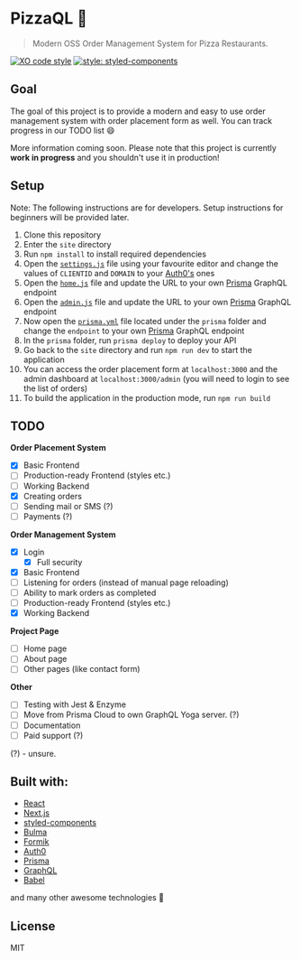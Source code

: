 # PizzaQL :pizza:

> Modern OSS Order Management System for Pizza Restaurants.

[![XO code style](https://img.shields.io/badge/code_style-XO-5ed9c7.svg)](https://github.com/xojs/xo)
[![style: styled-components](https://img.shields.io/badge/style-%F0%9F%92%85%20styled--components-orange.svg?colorB=daa357&colorA=db748e)](https://github.com/styled-components/styled-components)

## Goal

The goal of this project is to provide a modern and easy to use order management system with order placement form as well. You can track progress in our TODO list :smile: 

More information coming soon. Please note that this project is currently **work in progress** and you shouldn't use it in production!

## Setup

Note: The following instructions are for developers. Setup instructions for beginners will be provided later.

1. Clone this repository 
2. Enter the `site` directory
3. Run `npm install` to install required dependencies
4. Open the [`settings.js`](https://github.com/xxczaki/pizzaql/blob/master/site/settings.js) file using your favourite editor and change the values of `CLIENTID` and `DOMAIN` to your [Auth0's](https://auth0.com/) ones
5. Open the [`home.js`](https://github.com/xxczaki/pizzaql/blob/98897f42a3a744566262a3f9a3ebbcd1e9ae6dd4/site/pages/home.js#L85) file and update the URL to your own [Prisma](https://www.prisma.io/) GraphQL endpoint
6. Open the [`admin.js`](https://github.com/xxczaki/pizzaql/blob/98897f42a3a744566262a3f9a3ebbcd1e9ae6dd4/site/pages/admin.js#L67) file and update the URL to your own [Prisma](https://www.prisma.io/) GraphQL endpoint
7. Now open the [`prisma.yml`](https://github.com/xxczaki/pizzaql/blob/master/prisma/prisma.yml) file located under the `prisma` folder and change the `endpoint` to your own [Prisma](https://www.prisma.io/) GraphQL endpoint
8. In the `prisma` folder, run `prisma deploy` to deploy your API
9. Go back to the `site` directory and run `npm run dev` to start the application
10. You can access the order placement form at `localhost:3000` and the admin dashboard at `localhost:3000/admin` (you will need to login to see the list of orders)
11. To build the application in the production mode, run `npm run build`

## TODO

**Order Placement System**
* [x]  Basic Frontend
  * [ ] Production-ready Frontend (styles etc.)
* [ ]  Working Backend
  * [x] Creating orders
  * [ ] Sending mail or SMS (?)
* [ ] Payments (?)

**Order Management System**

* [x] Login
  * [x] Full security
* [x]  Basic Frontend
  * [ ] Listening for orders (instead of manual page reloading)
  * [ ] Ability to mark orders as completed
  * [ ] Production-ready Frontend (styles etc.)
* [x]  Working Backend

**Project Page**

* [ ] Home page
* [ ] About page
* [ ] Other pages (like contact form)

**Other**

* [ ] Testing with Jest & Enzyme
* [ ] Move from Prisma Cloud to own GraphQL Yoga server. (?)
* [ ] Documentation
* [ ] Paid support (?)

(?) - unsure.

## Built with:

- [React](https://reactjs.org/)
- [Next.js](https://nextjs.org/)
- [styled-components](https://www.styled-components.com/)
- [Bulma](https://bulma.io/)
- [Formik](https://jaredpalmer.com/formik/)
- [Auth0](https://auth0.com/)
- [Prisma](https://www.prisma.io/)
- [GraphQL](https://graphql.org/)
- [Babel](https://babeljs.io/)

and many other awesome technologies :unicorn:

## License

MIT
